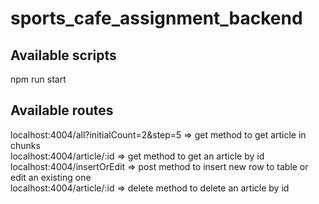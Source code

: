 # sports_cafe_assignment_backend

## Available scripts
npm run start

## Available routes
localhost:4004/all?initialCount=2&step=5    => get method to get article in chunks           
localhost:4004/article/:id     => get method to get an article by id              
localhost:4004/insertOrEdit     => post method to insert new row to table or edit an existing one           
localhost:4004/article/:id     => delete method to delete an article by id            
